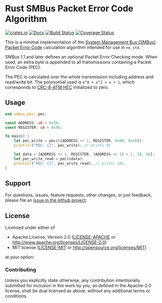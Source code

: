 # Rust SMBus Packet Error Code Algorithm

[![crates.io](https://img.shields.io/crates/v/smbus-pec.svg)](https://crates.io/crates/smbus-pec)
[![Docs](https://docs.rs/smbus-pec/badge.svg)](https://docs.rs/smbus-pec)
[![Build Status](https://travis-ci.com/eldruin/smbus-pec-rs.svg?branch=master)](https://travis-ci.com/eldruin/smbus-pec-rs)
[![Coverage Status](https://coveralls.io/repos/github/eldruin/smbus-pec-rs/badge.svg?branch=master)](https://coveralls.io/github/eldruin/smbus-pec-rs?branch=master)

This is a minimal implementation of the [System Management Bus (SMBus)][smbus]
[Packet Error Code][smbus-pec] calculation algorithm intended for use in `no_std`.

SMBus 1.1 and later defines an optional Packet Error Checking mode. When used, an extra byte
is appended to all transmissions containing a Packet Error Code (PEC).

The PEC is calculated over the whole transmission including address and read/write bit.
The polynomial used is `x^8 + x^2 + x + 1`, which corresponds to [CRC-8-ATM HEC][crc8]
initialized to zero.

## Usage

```rust
use smbus_pec::pec;

const ADDRESS: u8 = 0x5A;
const REGISTER: u8 = 0x06;

fn main() {
    let pec_write = pec(&[ADDRESS << 1, REGISTER, 0xAB, 0xCD]);
    println!("PEC: {}", pec_write); // prints 95

    let data = [ADDRESS << 1, REGISTER, (ADDRESS << 1) + 1, 38, 58];
    let pec_write_read = pec(&data);
    println!("PEC: {}", pec_write_read); // prints 102
}
```

## Support

For questions, issues, feature requests, other changes, or just feedback, please file an
[issue in the github project](https://github.com/eldruin/smbus-pec-rs/issues).

## License

Licensed under either of

 * Apache License, Version 2.0 ([LICENSE-APACHE](LICENSE-APACHE) or
   http://www.apache.org/licenses/LICENSE-2.0)
 * MIT license ([LICENSE-MIT](LICENSE-MIT) or
   http://opensource.org/licenses/MIT)

at your option.

### Contributing

Unless you explicitly state otherwise, any contribution intentionally submitted
for inclusion in the work by you, as defined in the Apache-2.0 license, shall
be dual licensed as above, without any additional terms or conditions.

[crc8]: https://en.wikipedia.org/wiki/CRC-8
[smbus]: https://en.wikipedia.org/wiki/System_Management_Bus
[smbus-pec]: https://en.wikipedia.org/wiki/System_Management_Bus#Packet_Error_Checking
